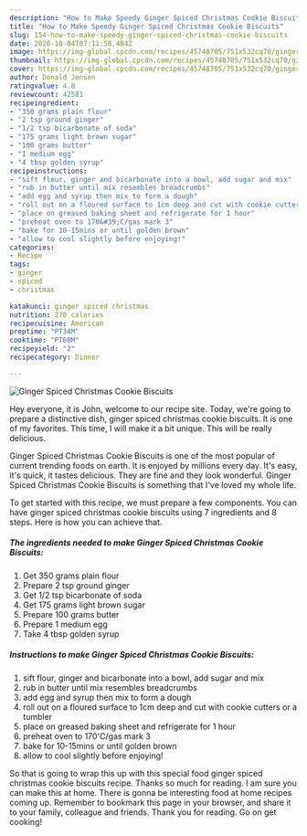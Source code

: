 ```yaml
---
description: "How to Make Speedy Ginger Spiced Christmas Cookie Biscuits"
title: "How to Make Speedy Ginger Spiced Christmas Cookie Biscuits"
slug: 154-how-to-make-speedy-ginger-spiced-christmas-cookie-biscuits
date: 2020-10-04T07:11:58.484Z
image: https://img-global.cpcdn.com/recipes/45748705/751x532cq70/ginger-spiced-christmas-cookie-biscuits-recipe-main-photo.jpg
thumbnail: https://img-global.cpcdn.com/recipes/45748705/751x532cq70/ginger-spiced-christmas-cookie-biscuits-recipe-main-photo.jpg
cover: https://img-global.cpcdn.com/recipes/45748705/751x532cq70/ginger-spiced-christmas-cookie-biscuits-recipe-main-photo.jpg
author: Donald Jensen
ratingvalue: 4.8
reviewcount: 42581
recipeingredient:
- "350 grams plain flour"
- "2 tsp ground ginger"
- "1/2 tsp bicarbonate of soda"
- "175 grams light brown sugar"
- "100 grams butter"
- "1 medium egg"
- "4 tbsp golden syrup"
recipeinstructions:
- "sift flour, ginger and bicarbonate into a bowl, add sugar and mix"
- "rub in butter until mix resembles breadcrumbs"
- "add egg and syrup then mix to form a dough"
- "roll out on a floured surface to 1cm deep and cut with cookie cutters or a tumbler"
- "place on greased baking sheet and refrigerate for 1 hour"
- "preheat oven to 170&#39;C/gas mark 3"
- "bake for 10-15mins or until golden brown"
- "allow to cool slightly before enjoying!"
categories:
- Recipe
tags:
- ginger
- spiced
- christmas

katakunci: ginger spiced christmas 
nutrition: 270 calories
recipecuisine: American
preptime: "PT34M"
cooktime: "PT60M"
recipeyield: "2"
recipecategory: Dinner

---
```



![Ginger Spiced Christmas Cookie Biscuits](https://img-global.cpcdn.com/recipes/45748705/751x532cq70/ginger-spiced-christmas-cookie-biscuits-recipe-main-photo.jpg)

Hey everyone, it is John, welcome to our recipe site. Today, we're going to prepare a distinctive dish, ginger spiced christmas cookie biscuits. It is one of my favorites. This time, I will make it a bit unique. This will be really delicious.

Ginger Spiced Christmas Cookie Biscuits is one of the most popular of current trending foods on earth. It is enjoyed by millions every day. It's easy, it's quick, it tastes delicious. They are fine and they look wonderful. Ginger Spiced Christmas Cookie Biscuits is something that I've loved my whole life.




To get started with this recipe, we must prepare a few components. You can have ginger spiced christmas cookie biscuits using 7 ingredients and 8 steps. Here is how you can achieve that.

<!--inarticleads1-->

##### The ingredients needed to make Ginger Spiced Christmas Cookie Biscuits:

1. Get 350 grams plain flour
1. Prepare 2 tsp ground ginger
1. Get 1/2 tsp bicarbonate of soda
1. Get 175 grams light brown sugar
1. Prepare 100 grams butter
1. Prepare 1 medium egg
1. Take 4 tbsp golden syrup




<!--inarticleads2-->

##### Instructions to make Ginger Spiced Christmas Cookie Biscuits:

1. sift flour, ginger and bicarbonate into a bowl, add sugar and mix
1. rub in butter until mix resembles breadcrumbs
1. add egg and syrup then mix to form a dough
1. roll out on a floured surface to 1cm deep and cut with cookie cutters or a tumbler
1. place on greased baking sheet and refrigerate for 1 hour
1. preheat oven to 170&#39;C/gas mark 3
1. bake for 10-15mins or until golden brown
1. allow to cool slightly before enjoying!




So that is going to wrap this up with this special food ginger spiced christmas cookie biscuits recipe. Thanks so much for reading. I am sure you can make this at home. There is gonna be interesting food at home recipes coming up. Remember to bookmark this page in your browser, and share it to your family, colleague and friends. Thank you for reading. Go on get cooking!

